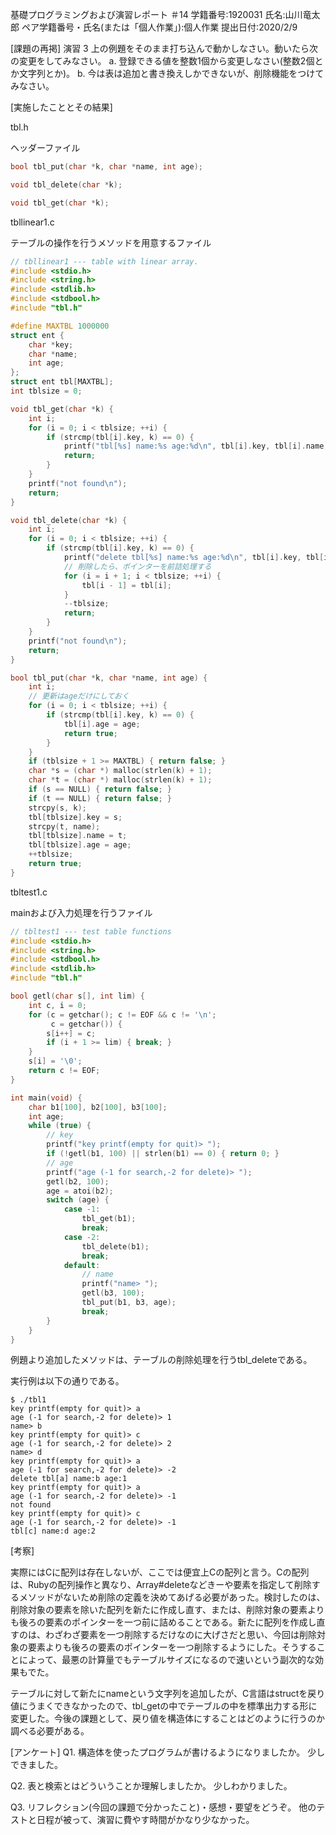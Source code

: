 基礎プログラミングおよび演習レポート ＃14
学籍番号:1920031
氏名:山川竜太郎
ペア学籍番号・氏名(または「個人作業」):個人作業
提出日付:2020/2/9

[課題の再掲]
演習
3 上の例題をそのまま打ち込んで動かしなさい。動いたら次の変更をしてみなさい。
a. 登録できる値を整数1個から変更しなさい(整数2個とか文字列とか)。
b. 今は表は追加と書き換えしかできないが、削除機能をつけてみなさい。

[実施したこととその結果]

tbl.h

ヘッダーファイル

```c
bool tbl_put(char *k, char *name, int age);

void tbl_delete(char *k);

void tbl_get(char *k);
```

tbllinear1.c

テーブルの操作を行うメソッドを用意するファイル

```c
// tbllinear1 --- table with linear array.
#include <stdio.h>
#include <string.h>
#include <stdlib.h>
#include <stdbool.h>
#include "tbl.h"

#define MAXTBL 1000000
struct ent {
    char *key;
    char *name;
    int age;
};
struct ent tbl[MAXTBL];
int tblsize = 0;

void tbl_get(char *k) {
    int i;
    for (i = 0; i < tblsize; ++i) {
        if (strcmp(tbl[i].key, k) == 0) {
            printf("tbl[%s] name:%s age:%d\n", tbl[i].key, tbl[i].name, tbl[i].age);
            return;
        }
    }
    printf("not found\n");
    return;
}

void tbl_delete(char *k) {
    int i;
    for (i = 0; i < tblsize; ++i) {
        if (strcmp(tbl[i].key, k) == 0) {
            printf("delete tbl[%s] name:%s age:%d\n", tbl[i].key, tbl[i].name, tbl[i].age);
            // 削除したら、ポインターを前詰処理する
            for (i = i + 1; i < tblsize; ++i) {
                tbl[i - 1] = tbl[i];
            }
            --tblsize;
            return;
        }
    }
    printf("not found\n");
    return;
}

bool tbl_put(char *k, char *name, int age) {
    int i;
    // 更新はageだけにしておく
    for (i = 0; i < tblsize; ++i) {
        if (strcmp(tbl[i].key, k) == 0) {
            tbl[i].age = age;
            return true;
        }
    }
    if (tblsize + 1 >= MAXTBL) { return false; }
    char *s = (char *) malloc(strlen(k) + 1);
    char *t = (char *) malloc(strlen(k) + 1);
    if (s == NULL) { return false; }
    if (t == NULL) { return false; }
    strcpy(s, k);
    tbl[tblsize].key = s;
    strcpy(t, name);
    tbl[tblsize].name = t;
    tbl[tblsize].age = age;
    ++tblsize;
    return true;
}
```

tbltest1.c

mainおよび入力処理を行うファイル

```c
// tbltest1 --- test table functions
#include <stdio.h>
#include <string.h>
#include <stdbool.h>
#include <stdlib.h>
#include "tbl.h"

bool getl(char s[], int lim) {
    int c, i = 0;
    for (c = getchar(); c != EOF && c != '\n';
         c = getchar()) {
        s[i++] = c;
        if (i + 1 >= lim) { break; }
    }
    s[i] = '\0';
    return c != EOF;
}

int main(void) {
    char b1[100], b2[100], b3[100];
    int age;
    while (true) {
        // key
        printf("key printf(empty for quit)> ");
        if (!getl(b1, 100) || strlen(b1) == 0) { return 0; }
        // age
        printf("age (-1 for search,-2 for delete)> ");
        getl(b2, 100);
        age = atoi(b2);
        switch (age) {
            case -1:
                tbl_get(b1);
                break;
            case -2:
                tbl_delete(b1);
                break;
            default:
                // name
                printf("name> ");
                getl(b3, 100);
                tbl_put(b1, b3, age);
                break;
        }
    }
}
```

例題より追加したメソッドは、テーブルの削除処理を行うtbl_deleteである。

実行例は以下の通りである。

```
$ ./tbl1
key printf(empty for quit)> a
age (-1 for search,-2 for delete)> 1
name> b
key printf(empty for quit)> c
age (-1 for search,-2 for delete)> 2
name> d
key printf(empty for quit)> a
age (-1 for search,-2 for delete)> -2
delete tbl[a] name:b age:1
key printf(empty for quit)> a
age (-1 for search,-2 for delete)> -1
not found
key printf(empty for quit)> c
age (-1 for search,-2 for delete)> -1
tbl[c] name:d age:2
```

[考察]

実際にはCに配列は存在しないが、ここでは便宜上Cの配列と言う。Cの配列は、Rubyの配列操作と異なり、Array#deleteなどきーや要素を指定して削除するメソッドがないため削除の定義を決めてあげる必要があった。検討したのは、削除対象の要素を除いた配列を新たに作成し直す、または、削除対象の要素よりも後ろの要素のポインターを一つ前に詰めることである。新たに配列を作成し直すのは、わざわざ要素を一つ削除するだけなのに大げさだと思い、今回は削除対象の要素よりも後ろの要素のポインターを一つ削除するようにした。そうすることによって、最悪の計算量でもテーブルサイズになるので速いという副次的な効果もでた。

テーブルに対して新たにnameという文字列を追加したが、C言語はstructを戻り値にうまくできなかったので、tbl_getの中でテーブルの中を標準出力する形に変更した。今後の課題として、戻り値を構造体にすることはどのように行うのか調べる必要がある。

[アンケート]
Q1. 構造体を使ったプログラムが書けるようになりましたか。
少しできました。

Q2. 表と検索とはどういうことか理解しましたか。
少しわかりました。

Q3. リフレクション(今回の課題で分かったこと)・感想・要望をどうぞ。
他のテストと日程が被って、演習に費やす時間がかなり少なかった。
